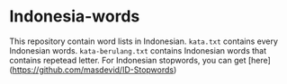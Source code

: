 # Indonesia-words
This repository contain word lists in Indonesian. `kata.txt` contains every Indonesian words. `kata-berulang.txt` contains Indonesian words that contains repetead letter. For Indonesian stopwords, you can get [here] (https://github.com/masdevid/ID-Stopwords)

